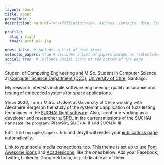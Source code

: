 ```yaml
---
layout: about
title: about
permalink: /
description: <a href="#">Affiliations</a>. Address. Contacts. Moto. Etc.

profile:
  align: right
  image: prof_pic.jpg

news: false  # includes a list of news items
selected_papers: true # includes a list of papers marked as "selected={true}"
social: true  # includes social icons at the bottom of the page
---
```

Student of Computing Engineering and M.Sc. Student in Computer Science at [Computer Science Department (DCC)](https://www.dcc.uchile.cl/dcc), [University of Chile](https://www.uchile.cl/), Santiago.

My research interests include software engineering, quality assurance and testing of embedded systems for space applications.

Since 2020, I am a M.Sc. student at University of Chile working with Alexandre Bergel on the study of the systematic application of fuzz testing techniques in the [SUCHAI flight software](https://gitlab.com/spel-uchile/suchai-flight-software). Also, I continue working as a developer and researcher at [SPEL](https://spel.cl/) in the current missions of the SUCHAI nanosatellite program: PlantSat, SUCHAI II and SUCHAI III.

Edit `_bibliography/papers.bib` and Jekyll will render your [publications page](/al-folio/publications/) automatically.

Link to your social media connections, too. This theme is set up to use [Font Awesome icons](http://fortawesome.github.io/Font-Awesome/) and [Academicons](https://jpswalsh.github.io/academicons/), like the ones below. Add your Facebook, Twitter, LinkedIn, Google Scholar, or just disable all of them.
